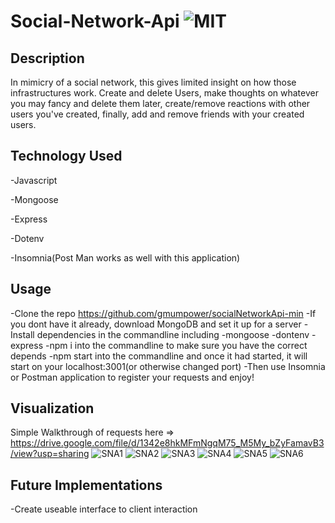 # Social-Network-Api ![MIT](https://img.shields.io/badge/license-MIT-green)


## Description 
In mimicry of a social network, this gives limited insight on how those infrastructures work. Create and delete Users, make thoughts on whatever you may fancy and delete them later, create/remove reactions with other users you've created, finally, add and remove friends with your created users.

## Technology Used
-Javascript

-Mongoose

-Express

-Dotenv

-Insomnia(Post Man works as well with this application)

## Usage
-Clone the repo https://github.com/gmumpower/socialNetworkApi-min
-If you dont have it already, download MongoDB and set it up for a server
-Install dependencies in the commandline including
  -mongoose
  -dontenv
  -express
-npm i into the commandline to make sure you have the correct depends
-npm start into the commandline and once it had started, it will start on your localhost:3001(or otherwise changed port)
-Then use Insomnia or Postman application to register your requests and enjoy!


## Visualization
Simple Walkthrough of requests here => https://drive.google.com/file/d/1342e8hkMFmNgqM75_M5My_bZyFamavB3/view?usp=sharing
![SNA1](https://user-images.githubusercontent.com/60993926/171079846-62dec81d-4bbb-4aa4-9129-b11daf62a30d.png)
![SNA2](https://user-images.githubusercontent.com/60993926/171079852-8ea53ecc-b620-4a6b-a139-11fba2671a3e.png)
![SNA3](https://user-images.githubusercontent.com/60993926/171079861-6d3d1fc0-d09a-4bf3-9573-e056055f2a6d.png)
![SNA4](https://user-images.githubusercontent.com/60993926/171079867-6a27b82b-fa77-46bd-a147-398c70d18953.png)
![SNA5](https://user-images.githubusercontent.com/60993926/171079873-275bcda5-c14f-4073-82da-40b1289fd142.png)
![SNA6](https://user-images.githubusercontent.com/60993926/171079875-4d78dbf3-4eaa-4686-babc-f9d2935a5d2f.png)

## Future Implementations
-Create useable interface to client interaction
